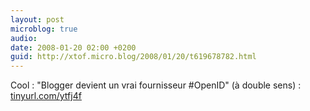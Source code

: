 ```yaml
---
layout: post
microblog: true
audio: 
date: 2008-01-20 02:00 +0200
guid: http://xtof.micro.blog/2008/01/20/t619678782.html
---
```

Cool : "Blogger devient un vrai fournisseur #OpenID" (à double sens) : [tinyurl.com/ytfj4f](http://tinyurl.com/ytfj4f)
